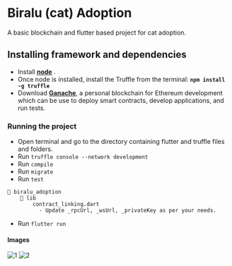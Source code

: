 # Biralu (cat) Adoption
A basic blockchain and flutter based project for cat adoption.

## Installing framework and dependencies
- Install [**node**](https://nodejs.org/en/) .
- Once node is installed, install the Truffle from the terminal:
**`npm install -g truffle`**
- Download  [**Ganache**](http://truffleframework.com/ganache), a personal blockchain for Ethereum development which can be use to deploy smart contracts, develop applications, and run tests.

### Running the project
- Open terminal and go to the directory containing flutter and truffle files and folders.
- Run ```truffle console --network development```
- Run ```compile```
- Run ```migrate```
- Run ```test```

```
📁 biralu_adoption
    📁 lib
        contract_linking.dart
          - Update _rpcUrl, _wsUrl, _privateKey as per your needs.
```
- Run `flutter run`

#### Images
![1](https://user-images.githubusercontent.com/56537691/208242753-4133b2d3-5c71-4b31-a5e3-9b38bbc4c8fc.png)
![2](https://user-images.githubusercontent.com/56537691/208242766-9a12795a-6620-4e4d-a749-4bd7180b27df.png)
